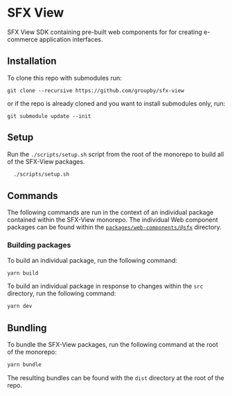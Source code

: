 # SFX View
SFX View SDK containing pre-built web components for for creating e-commerce application interfaces.

## Installation
To clone this repo with submodules run:
```
git clone --recursive https://github.com/groupby/sfx-view
```
or if the repo is already cloned and you want to install submodules only, run:
```
git submodule update --init
```

## Setup
Run the `./scripts/setup.sh` script from the root of the monorepo to build all of the SFX-View packages.
```sh
  ./scripts/setup.sh
```

## Commands
The following commands are run in the context of an individual package contained within the SFX-View monorepo. The individual Web component packages can be found within the [`packages/web-components/@sfx`](packages/web-components/@sfx) directory.

### Building packages
To build an individual package, run the following command:
```sh
yarn build
```

To build an individual package in response to changes within the `src` directory, run the following command:
```sh
yarn dev
```

## Bundling
To bundle the SFX-View packages, run the following command at the root of the monorepo:
```sh
yarn bundle
```

The resulting bundles can be found with the `dist` directory at the root of the repo.
